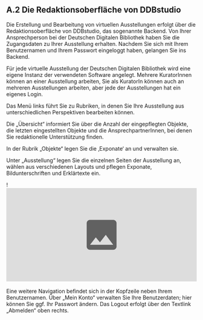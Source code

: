 ## A.2  Die Redaktionsoberfläche von DDBstudio

Die Erstellung und Bearbeitung von virtuellen Ausstellungen erfolgt über die Redaktionsoberfläche von DDBstudio, das sogenannte Backend. Von Ihrer Ansprechperson bei der Deutschen Digitalen Bibliothek haben Sie die Zugangsdaten zu Ihrer Ausstellung erhalten. Nachdem Sie sich mit Ihrem Benutzernamen und Ihrem Passwort eingeloggt haben, gelangen Sie ins Backend. 

Für jede virtuelle Ausstellung der Deutschen Digitalen Bibliothek wird eine eigene Instanz der verwendeten Software angelegt. Mehrere KuratorInnen können an einer Ausstellung arbeiten, Sie als KuratorIn können auch an mehreren Ausstellungen arbeiten, aber jede der Ausstellungen hat ein eigenes Login.

Das Menü links führt Sie zu Rubriken, in denen Sie Ihre Ausstellung aus unterschiedlichen Perspektiven bearbeiten können.

Die „Übersicht“ informiert Sie über die Anzahl der eingepflegten Objekte, die letzten eingestellten Objekte und die AnsprechpartnerInnen, bei denen Sie redaktionelle Unterstützung finden.

In der Rubrik „Objekte“ legen Sie die ‚Exponate‘ an und verwalten sie.

Unter „Ausstellung“ legen Sie die einzelnen Seiten der Ausstellung an, wählen aus verschiedenen Layouts und pflegen Exponate, Bildunterschriften und Erklärtexte ein. 

!![Abb. A.2-1 – Das Backend einer neu angelegten Omeka-Installation][A-2_1]

Eine weitere Navigation befindet sich in der Kopfzeile neben Ihrem Benutzernamen. Über „Mein Konto“ verwalten Sie Ihre Benutzerdaten; hier können Sie ggf. Ihr Passwort ändern. Das Logout erfolgt über den Textlink „Abmelden“ oben rechts.

[A-2_1]: img/A-2_1.jpg "Abb. A.2-1 – Das Backend einer neu angelegten Omeka-Installation"
